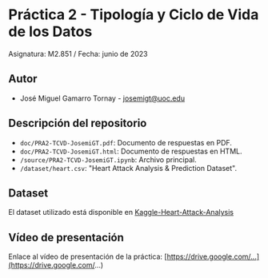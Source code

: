 # Práctica 2 - Tipología y Ciclo de Vida de los Datos

Asignatura: M2.851 / Fecha: junio de 2023

## Autor

* José Miguel Gamarro Tornay - [josemigt@uoc.edu](josemigt@uoc.edu)

## Descripción del repositorio

* `doc/PRA2-TCVD-JosemiGT.pdf`: Documento de respuestas en PDF.
* `doc/PRA2-TCVD-JosemiGT.html`: Documento de respuestas en HTML.
* `/source/PRA2-TCVD-JosemiGT.ipynb`: Archivo principal.
* `/dataset/heart.csv`: "Heart Attack Analysis & Prediction Dataset".

## Dataset

El dataset utilizado está disponible en [Kaggle-Heart-Attack-Analysis](https://www.kaggle.com/datasets/rashikrahmanpritom/heart-attack-analysis-prediction-dataset?select=heart.csv)

## Vídeo de presentación

Enlace al vídeo de presentación de la práctica: [https://drive.google.com/...](https://drive.google.com/...)
